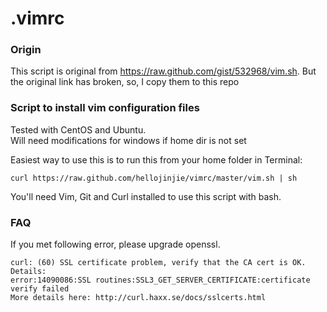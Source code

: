 .vimrc
======

### Origin
This script is original from https://raw.github.com/gist/532968/vim.sh. But the original link has broken, so, I copy them to this repo

### Script to install vim configuration files 
Tested with CentOS and Ubuntu.   
Will need  modifications for windows if home dir is not set

Easiest way to use this is to run this from your home folder in Terminal:
```
curl https://raw.github.com/hellojinjie/vimrc/master/vim.sh | sh
```

You'll need Vim, Git and Curl installed to use this script with bash.

### FAQ
If you met following error, please upgrade openssl.
```
curl: (60) SSL certificate problem, verify that the CA cert is OK. Details:
error:14090086:SSL routines:SSL3_GET_SERVER_CERTIFICATE:certificate verify failed
More details here: http://curl.haxx.se/docs/sslcerts.html
```

